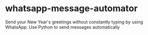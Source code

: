 # whatsapp-message-automator
Send your New Year's greetings without constantly typing by using WhatsApp. Use Python to send messages automatically
